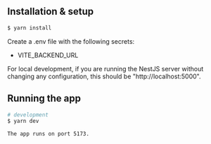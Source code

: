 ## Installation & setup

```bash
$ yarn install
```

Create a .env file with the following secrets:

- VITE_BACKEND_URL

For local development, if you are running the NestJS server without changing any configuration, this should be "http://localhost:5000".

## Running the app

```bash
# development
$ yarn dev

The app runs on port 5173.
```
